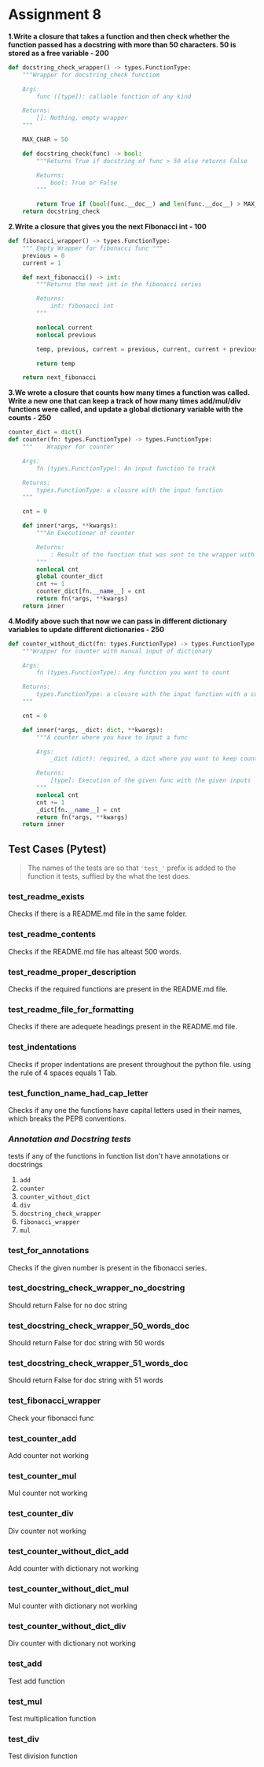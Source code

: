 # Assignment 8
**1.Write a closure that takes a function and then check whether the function passed has a docstring with more than 50 characters. 50 is stored as a free variable - 200**
```python
def docstring_check_wrapper() -> types.FunctionType:
    """Wrapper for docstring_check functiom 

    Args:
        func ([type]): callable function of any kind

    Returns:
        []: Nothing, empty wrapper
    """

    MAX_CHAR = 50

    def docstring_check(func) -> bool:
        """Returns True if docstring of func > 50 else returns False

        Returns:
            bool: True or False
        """

        return True if (bool(func.__doc__) and len(func.__doc__) > MAX_CHAR) else False
    return docstring_check
```
**2.Write a closure that gives you the next Fibonacci int - 100**
   
```python 
def fibonacci_wrapper() -> types.FunctionType:
    """ Empty Wrapper for fibonacci func """
    previous = 0
    current = 1

    def next_fibonacci() -> int:
        """Returns the next int in the fibonacci series

        Returns:
            int: fibonacci int
        """

        nonlocal current
        nonlocal previous

        temp, previous, current = previous, current, current + previous

        return temp

    return next_fibonacci
```
**3.We wrote a closure that counts how many times a function was called. Write a new one that can keep a track of how many times add/mul/div functions were called, and update a global dictionary variable with the counts - 250**

```python 
counter_dict = dict()
def counter(fn: types.FunctionType) -> types.FunctionType:
    """    Wrapper for counter 

    Args:
        fn (types.FunctionType): An input function to track

    Returns:
        types.FunctionType: a clousre with the input function
    """

    cnt = 0

    def inner(*args, **kwargs):
        """An Executioner of counter

        Returns:
            : Result of the function that was sent to the wrapper with the given vars
        """
        nonlocal cnt
        global counter_dict
        cnt += 1
        counter_dict[fn.__name__] = cnt
        return fn(*args, **kwargs)
    return inner
```
**4.Modify above such that now we can pass in different dictionary variables to update different dictionaries - 250**

```python
def counter_without_dict(fn: types.FunctionType) -> types.FunctionType:
    """Wrapper for counter with manual input of dictionary

    Args:
        fn (types.FunctionType): Any function you want to count

    Returns:
        types.FunctionType: a clousre with the input function with a counter inbuilt
    """

    cnt = 0

    def inner(*args, _dict: dict, **kwargs):
        """A counter where you have to input a func 

        Args:
            _dict (dict): required, a dict where you want to keep counts on 

        Returns:
            [type]: Execution of the given func with the given inputs 
        """
        nonlocal cnt
        cnt += 1
        _dict[fn.__name__] = cnt
        return fn(*args, **kwargs)
    return inner
```


## **Test Cases (Pytest)**
>The names of the tests are so that `'test_'` prefix is added to the function it tests, suffied by the what the test does.

### test_readme_exists
   Checks if there is a README.md file in the same folder.

### test_readme_contents
   Checks if the README.md file has alteast 500 words.

### test_readme_proper_description
   Checks if the required functions are present in the README.md file.

### test_readme_file_for_formatting
   Checks if there are adequete headings present in the README.md file.

### test_indentations
   Checks if proper indentations are present throughout the python file.
   using the rule of 4 spaces equals 1 Tab.

### test_function_name_had_cap_letter
   Checks if any one the functions have capital letters used in their names, which breaks the PEP8 conventions.
   
### ***Annotation and Docstring tests***
tests if any of the functions in function list don't have annotations or docstrings
1. `add`
2. `counter`
3. `counter_without_dict`
4. `div`
5. `docstring_check_wrapper`
6. `fibonacci_wrapper`
7. `mul`


###  test_for_annotations
   Checks if the given number is present in the fibonacci series.


### test_docstring_check_wrapper_no_docstring
   Should return False for no doc string

### test_docstring_check_wrapper_50_words_doc
   Should return False for doc string with 50 words

### test_docstring_check_wrapper_51_words_doc
   Should return False for doc string with 51 words

### test_fibonacci_wrapper
   Check your fibonacci func

### test_counter_add
   Add counter not working

### test_counter_mul
   Mul counter not working

### test_counter_div
   Div counter not working

### test_counter_without_dict_add
   Add counter with dictionary  not working

### test_counter_without_dict_mul
   Mul counter with dictionary  not working

### test_counter_without_dict_div
   Div counter with dictionary  not working

### test_add
   Test add function

### test_mul
   Test multiplication function

### test_div
   Test division function